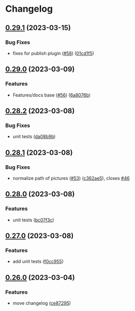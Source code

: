 # Changelog

## [0.29.1](https://github.com/samuele-cozzi/obsidian-marp-slides/compare/0.29.0...0.29.1) (2023-03-15)


### Bug Fixes

* fixes for publish plugin ([#58](https://github.com/samuele-cozzi/obsidian-marp-slides/issues/58)) ([01cd1f5](https://github.com/samuele-cozzi/obsidian-marp-slides/commit/01cd1f5cbdb9c8ff23b5d773b8d2a9f2935685f4))

## [0.29.0](https://github.com/samuele-cozzi/obsidian-marp-slides/compare/0.28.2...0.29.0) (2023-03-09)


### Features

* Features/docs base ([#56](https://github.com/samuele-cozzi/obsidian-marp-slides/issues/56)) ([6a8076b](https://github.com/samuele-cozzi/obsidian-marp-slides/commit/6a8076b888c16e5aaa57c96f297e34e84f12b46b))

## [0.28.2](https://github.com/samuele-cozzi/obsidian-marp-slides/compare/0.28.1...0.28.2) (2023-03-08)


### Bug Fixes

* unit tests ([da08b9b](https://github.com/samuele-cozzi/obsidian-marp-slides/commit/da08b9b122e6cfd1d5e14c6374521885ddb421cb))

## [0.28.1](https://github.com/samuele-cozzi/obsidian-marp-slides/compare/0.28.0...0.28.1) (2023-03-08)


### Bug Fixes

* normalize path of pictures ([#53](https://github.com/samuele-cozzi/obsidian-marp-slides/issues/53)) ([c362ae5](https://github.com/samuele-cozzi/obsidian-marp-slides/commit/c362ae56a3d931bf154e4a2d043890f380a31760)), closes [#46](https://github.com/samuele-cozzi/obsidian-marp-slides/issues/46)

## [0.28.0](https://github.com/samuele-cozzi/obsidian-marp-slides/compare/0.27.0...0.28.0) (2023-03-08)


### Features

* unit tests ([bc07f3c](https://github.com/samuele-cozzi/obsidian-marp-slides/commit/bc07f3c0d3a4d58c55f2b0d2794f07826047b74e))

## [0.27.0](https://github.com/samuele-cozzi/obsidian-marp-slides/compare/0.26.0...0.27.0) (2023-03-08)


### Features

* add unit tests ([f0cc955](https://github.com/samuele-cozzi/obsidian-marp-slides/commit/f0cc955a9c08313cf6db663677a885342d56afa3))

## [0.26.0](https://github.com/samuele-cozzi/obsidian-marp-slides/compare/0.25.0...0.26.0) (2023-03-04)


### Features

* move changelog ([ce87295](https://github.com/samuele-cozzi/obsidian-marp-slides/commit/ce87295fbbe2171a017238eaa4129ec31abc214f))
